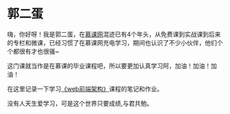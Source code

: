 # 郭二蛋
嗨，你好呀！我是郭二蛋，在[慕课网](https://www.imooc.com/)混迹已有4个年头，从免费课到实战课到后来的专栏和微课，已经习惯了在慕课网充电学习，期间也认识了不少小伙伴，他们个个都很有才也很骚~ 

这门课就当作是在慕课的毕业课程吧，所以要更加认真学习阿，加油！加油！加油！ 

在这里记录一下学习[《web前端架构》](https://class.imooc.com/sc/110/learn)课程的笔记和作业。

没有人天生爱学习，可是这个世界只要成绩,与君共勉。
